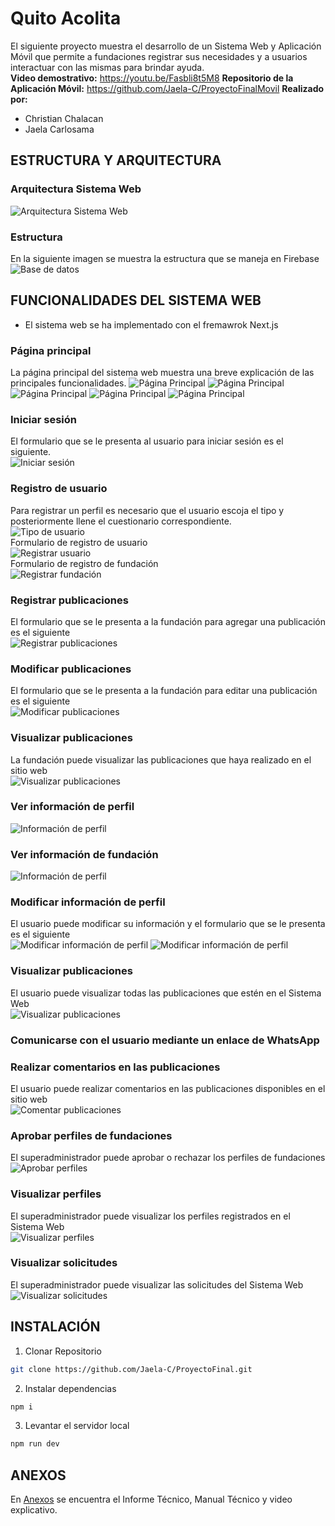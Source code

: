 # Quito Acolita
El siguiente proyecto muestra el desarrollo de un Sistema Web y Aplicación Móvil que permite a fundaciones registrar sus necesidades y a usuarios interactuar con las mismas para brindar ayuda.   
**Video demostrativo:** https://youtu.be/Fasbli8t5M8
**Repositorio de la Aplicación Móvil:** https://github.com/Jaela-C/ProyectoFinalMovil
**Realizado por:**
  - Christian Chalacan
  - Jaela Carlosama
## ESTRUCTURA Y ARQUITECTURA
### Arquitectura Sistema Web

![Arquitectura Sistema Web](https://raw.githubusercontent.com/Jaela-C/ProyectoFinal/dev/Images/arquitecturaWeb.png)

### Estructura
En la siguiente imagen se muestra la estructura que se maneja en Firebase
![Base de datos](https://raw.githubusercontent.com/Jaela-C/ProyectoFinal/dev/Images/Database.PNG)
## FUNCIONALIDADES DEL SISTEMA WEB
  - El sistema web se ha implementado con el fremawrok Next.js
### Página principal
La página principal del sistema web muestra una breve explicación de las principales funcionalidades.
![Página Principal](https://raw.githubusercontent.com/Jaela-C/ProyectoFinal/dev/Images/PrincipalPage1.PNG)
![Página Principal](https://raw.githubusercontent.com/Jaela-C/ProyectoFinal/dev/Images/PrincipalPage2.PNG)
![Página Principal](https://raw.githubusercontent.com/Jaela-C/ProyectoFinal/dev/Images/PrincipalPage3.PNG)
![Página Principal](https://raw.githubusercontent.com/Jaela-C/ProyectoFinal/dev/Images/PrincipalPage4.PNG)
![Página Principal](https://raw.githubusercontent.com/Jaela-C/ProyectoFinal/dev/Images/PrincipalPage5.PNG)   

### Iniciar sesión
El formulario que se le presenta al usuario para iniciar sesión es el siguiente.  
![Iniciar sesión](https://raw.githubusercontent.com/Jaela-C/ProyectoFinal/dev/Images/Login.PNG)  
### Registro de usuario
Para registrar un perfil es necesario que el usuario escoja el tipo y posteriormente llene el cuestionario correspondiente.   
![Tipo de usuario](https://raw.githubusercontent.com/Jaela-C/ProyectoFinal/dev/Images/type.PNG)  
Formulario de registro de usuario   
![Registrar usuario](https://raw.githubusercontent.com/Jaela-C/ProyectoFinal/dev/Images/RegisterUser.PNG)   
Formulario de registro de fundación   
![Registrar fundación](https://raw.githubusercontent.com/Jaela-C/ProyectoFinal/dev/Images/RegisterAdmin.PNG) 

### Registrar publicaciones
El formulario que se le presenta a la fundación para agregar una publicación es el siguiente   
![Registrar publicaciones](https://raw.githubusercontent.com/Jaela-C/ProyectoFinal/dev/Images/RegisterPublication.PNG) 
### Modificar publicaciones
El formulario que se le presenta a la fundación para editar una publicación es el siguiente   
![Modificar publicaciones](https://raw.githubusercontent.com/Jaela-C/ProyectoFinal/dev/Images/EditPublication.PNG) 
### Visualizar publicaciones
La fundación puede visualizar las publicaciones que haya realizado en el sitio web   
![Visualizar publicaciones](https://raw.githubusercontent.com/Jaela-C/ProyectoFinal/dev/Images/viewPublicationFoundation.PNG) 

### Ver información de perfil    
![Información de perfil](https://raw.githubusercontent.com/Jaela-C/ProyectoFinal/dev/Images/viewProfile.PNG)
### Ver información de fundación    
![Información de perfil](https://raw.githubusercontent.com/Jaela-C/ProyectoFinal/dev/Images/viewProfileFoundation.PNG)
### Modificar información de perfil
El usuario puede modificar su información y el formulario que se le presenta es el siguiente    
![Modificar información de perfil](https://raw.githubusercontent.com/Jaela-C/ProyectoFinal/dev/Images/editProfile.PNG)
![Modificar información de perfil](https://raw.githubusercontent.com/Jaela-C/ProyectoFinal/dev/Images/editProfileFoundation.PNG)
### Visualizar publicaciones
El usuario puede visualizar todas las publicaciones que estén en el Sistema Web   
![Visualizar publicaciones](https://raw.githubusercontent.com/Jaela-C/ProyectoFinal/dev/Images/viewPublicationUser.PNG) 
### Comunicarse con el usuario mediante un enlace de WhatsApp
### Realizar comentarios en las publicaciones   
El usuario puede realizar comentarios en las publicaciones disponibles en el sitio web   
![Comentar publicaciones](https://raw.githubusercontent.com/Jaela-C/ProyectoFinal/dev/Images/comments.PNG) 

### Aprobar perfiles de fundaciones
El superadministrador puede aprobar o rechazar los perfiles de fundaciones   
![Aprobar perfiles](https://raw.githubusercontent.com/Jaela-C/ProyectoFinal/dev/Images/requestData.PNG)   
### Visualizar perfiles
El superadministrador puede visualizar los perfiles registrados en el Sistema Web    
![Visualizar perfiles](https://raw.githubusercontent.com/Jaela-C/ProyectoFinal/dev/Images/profiles.PNG) 
### Visualizar solicitudes   
El superadministrador puede visualizar las solicitudes del Sistema Web    
![Visualizar solicitudes](https://raw.githubusercontent.com/Jaela-C/ProyectoFinal/dev/Images/request.PNG) 

## INSTALACIÓN
1. Clonar Repositorio
```bash
git clone https://github.com/Jaela-C/ProyectoFinal.git
```
2. Instalar dependencias
```bash
npm i
```
3. Levantar el servidor local
```bash
npm run dev
```
## ANEXOS
En [Anexos](https://github.com/Jaela-C/Documentacion_Tesis) se encuentra el Informe Técnico, Manual Técnico y video explicativo.
